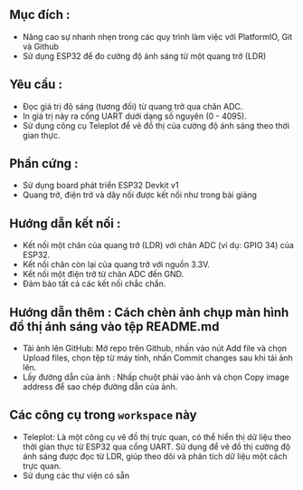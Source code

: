 
## Mục đích : 
- Nâng cao sự nhanh nhẹn trong các quy trình làm việc với PlatformIO, Git và Github
- Sử dụng ESP32 để đo cường độ ánh sáng từ một quang trở (LDR)

## Yêu cầu :
- Đọc giá trị độ sáng (tương đối) từ quang trở qua chân ADC.
- In giá trị này ra cổng UART dưới dạng số nguyên (0 - 4095).
- Sử dụng công cụ Teleplot để vẽ đồ thị của cường độ ánh sáng theo thời gian thực.

## Phần cứng :
- Sử dụng board phát triển ESP32 Devkit v1
- Quang trở, điện trở và dây nối được kết nối như trong bài giảng 

## Hướng dẫn kết nối : 
-  Kết nối một chân của quang trở (LDR) với chân ADC (ví dụ: GPIO 34) của ESP32.
-  Kết nối chân còn lại của quang trở với nguồn 3.3V.
-  Kết nối một điện trở từ chân ADC đến GND.
-  Đảm bảo tất cả các kết nối chắc chắn.

## Hướng dẫn thêm : Cách chèn ảnh chụp màn hình đồ thị ánh sáng vào tệp README.md
- Tải ảnh lên GitHub: Mở repo trên Github, nhấn vào nút Add file và chọn Upload files, chọn tệp từ máy tính, nhấn Commit changes sau khi tải ảnh lên.
- Lấy đường dẫn của ảnh : Nhấp chuột phải vào ảnh và chọn Copy image address để sao chép đường dẫn của ảnh.

## Các công cụ trong `workspace` này
- Teleplot: Là một công cụ vẽ đồ thị trực quan, có thể hiển thị dữ liệu theo thời gian thực từ ESP32 qua cổng UART.
  Sử dụng để vẽ đồ thị cường độ ánh sáng được đọc từ LDR, giúp theo dõi và phân tích dữ liệu một cách trực quan.
- Sử dụng các thư viện có sẵn 
